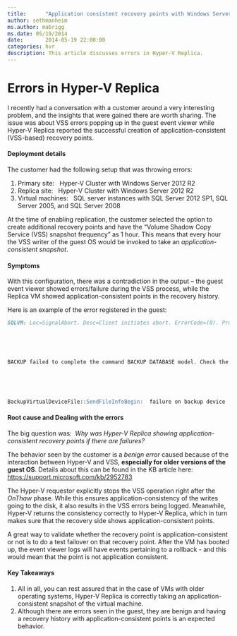 ```yaml
---
title:      "Application consistent recovery points with Windows Server 2008/2003 guest OS"
author: sethmanheim
ms.author: mabrigg
ms.date: 05/19/2014
date:       2014-05-19 22:00:00
categories: hvr
description: This article discusses errors in Hyper-V Replica.
---
```

# Errors in Hyper-V Replica

I recently had a conversation with a customer around a very interesting problem, and the insights that were gained there are worth sharing. The issue was about VSS errors popping up in the guest event viewer while Hyper-V Replica reported the successful creation of application-consistent (VSS-based) recovery points.

#### Deployment details

The customer had the following setup that was throwing errors:

  1. Primary site:   Hyper-V Cluster with Windows Server 2012 R2 
  2. Replica site:   Hyper-V Cluster with Windows Server 2012 R2 
  3. Virtual machines:   SQL server instances with SQL Server 2012 SP1, SQL Server 2005, and SQL Server 2008



At the time of enabling replication, the customer selected the option to create additional recovery points and have the “Volume Shadow Copy Service (VSS) snapshot frequency” as 1 hour. This means that every hour the VSS writer of the guest OS would be invoked to take an _application-consistent snapshot_. 

#### Symptoms

With this configuration, there was a contradiction in the output – the guest event viewer showed errors/failure during the VSS process, while the Replica VM showed application-consistent points in the recovery history. 

Here is an example of the error registered in the guest:
    
```markdown
SQLVM: Loc=SignalAbort. Desc=Client initiates abort. ErrorCode=(0). Process=2644. Thread=7212. Client. Instance=. VD=Global\*******
    
    
     
    
    
BACKUP failed to complete the command BACKUP DATABASE model. Check the backup application log for detailed messages.
    
    
     
    
    
BackupVirtualDeviceFile::SendFileInfoBegin:  failure on backup device '{********-63**-49**-BA**-5DB6********}1'. Operating system error 995(error not found).
```

#### Root cause and Dealing with the errors

The big question was:  _Why was Hyper-V Replica showing application-consistent recovery points if there are failures?_

The behavior seen by the customer is a _benign error_ caused because of the interaction between Hyper-V and VSS, **especially for older versions of the guest OS**. Details about this can be found in the KB article here: <https://support.microsoft.com/kb/2952783>

The Hyper-V requestor explicitly stops the VSS operation right after the _OnThaw_ phase. While this ensures application-consistency of the writes going to the disk, it also results in the VSS errors being logged. Meanwhile, Hyper-V returns the consistency correctly to Hyper-V Replica, which in turn makes sure that the recovery side shows application-consistent points.

A great way to validate whether the recovery point is application-consistent or not is to do a test failover on that recovery point. After the VM has booted up, the event viewer logs will have events pertaining to a rollback - and this would mean that the point is not application consistent. 

#### Key Takeaways

  1. All in all, you can rest assured that in the case of VMs with older operating systems, Hyper-V Replica is correctly taking an application-consistent snapshot of the virtual machine. 
  2. Although there are errors seen in the guest, they are benign and having a recovery history with application-consistent points is an expected behavior. 


